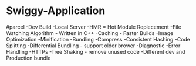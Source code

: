 # Swiggy-Application

#parcel
-Dev Build
-Local Server
-HMR = Hot Module Replecement
-File Watching Algorithm - Written in C++
-Caching - Faster Builds
-Image Optimization
-Minification
-Bundling
-Compress
-Consistent Hashing
-Code Splitting
-Differential Bundling - support older brower
-Diagnostic
-Error Handling
-HTTPs
-Tree Shaking - remove unused code
-Different dev and Production bundle